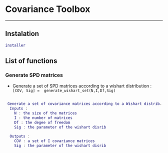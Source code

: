 # Covariance Toolbox
-------------------


## Instalation

```matlab
installer
```

## List of functions

### Generate SPD matrices 

* Generate a set of SPD matrices according to a wishart distribution : ``` [COV, Sig] =  generate_wishart_set(N,I,Df,Sig)```

```matlab

 Generate a set of covariance matrices according to a Wishart distrib.
  Inputs :
    N : the size of the matrices
    I : the number of matrices
    Df : the degee of freedom
    Sig : the parameter of the wishart disrib 
 
  Outputs :
    COV : a set of I covariance matrices
    Sig : the parameter of the wishart disrib 
```
